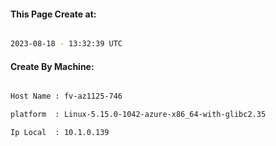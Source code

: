 
   
#### This Page Create at:

```bash

2023-08-18 - 13:32:39 UTC

```

#### Create By Machine:

```bash

Host Name : fv-az1125-746

platform  : Linux-5.15.0-1042-azure-x86_64-with-glibc2.35

Ip Local  : 10.1.0.139

```

